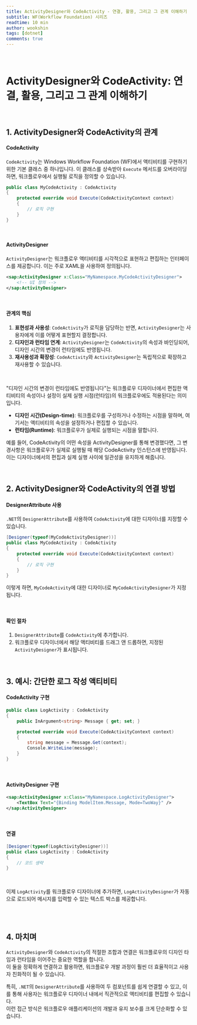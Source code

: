 ```yaml
---
title: ActivityDesigner와 CodeActivity - 연결, 활용, 그리고 그 관계 이해하기
subtitle: WF(Workflow Foundation) 시리즈
readtime: 10 min
author: wookshin
tags: [dotnet]
comments: true
---
```


<br/>

# ActivityDesigner와 CodeActivity: 연결, 활용, 그리고 그 관계 이해하기

<br/>

## 1. ActivityDesigner와 CodeActivity의 관계

#### CodeActivity

`CodeActivity`는 Windows Workflow Foundation (WF)에서 액티비티를 구현하기 위한 기본 클래스 중 하나입니다. 이 클래스를 상속받아 `Execute` 메서드를 오버라이딩하면, 워크플로우에서 실행될 로직을 정의할 수 있습니다.

```csharp
public class MyCodeActivity : CodeActivity
{
    protected override void Execute(CodeActivityContext context)
    {
        // 로직 구현
    }
}
```
<br/>

#### ActivityDesigner

`ActivityDesigner`는 워크플로우 액티비티를 시각적으로 표현하고 편집하는 인터페이스를 제공합니다. 이는 주로 XAML을 사용하여 정의됩니다.

```xml
<sap:ActivityDesigner x:Class="MyNamespace.MyCodeActivityDesigner">
    <!-- UI 정의 -->
</sap:ActivityDesigner>
```

<br/>

#### 관계의 핵심

1. **표현성과 사용성**: `CodeActivity`가 로직을 담당하는 반면, `ActivityDesigner`는 사용자에게 이를 어떻게 표현할지 결정합니다.
2. **디자인과 런타임 연계**: `ActivityDesigner`는 `CodeActivity`의 속성과 바인딩되어, 디자인 시간의 변경이 런타임에도 반영됩니다.
3. **재사용성과 확장성**: `CodeActivity`와 `ActivityDesigner`는 독립적으로 확장하고 재사용할 수 있습니다.

<br/>

"디자인 시간의 변경이 런타임에도 반영됩니다"는 워크플로우 디자이너에서 편집한 액티비티의 속성이나 설정이 실제 실행 시점(런타임)의 워크플로우에도 적용된다는 의미입니다.  

- **디자인 시간(Design-time)**: 워크플로우를 구성하거나 수정하는 시점을 말하며, 여기서는 액티비티의 속성을 설정하거나 편집할 수 있습니다.  
- **런타임(Runtime)**: 워크플로우가 실제로 실행되는 시점을 말합니다.  

예를 들어, CodeActivity의 어떤 속성을 ActivityDesigner를 통해 변경했다면, 그 변경사항은 워크플로우가 실제로 실행될 때 해당 CodeActivity 인스턴스에 반영됩니다.  
이는 디자이너에서의 편집과 실제 실행 사이에 일관성을 유지하게 해줍니다.

<br/>

## 2. ActivityDesigner와 CodeActivity의 연결 방법

#### DesignerAttribute 사용

`.NET`의 `DesignerAttribute`를 사용하여 `CodeActivity`에 대한 디자이너를 지정할 수 있습니다.

```csharp
[Designer(typeof(MyCodeActivityDesigner))]
public class MyCodeActivity : CodeActivity
{
    protected override void Execute(CodeActivityContext context)
    {
        // 로직 구현
    }
}
```

이렇게 하면, `MyCodeActivity`에 대한 디자이너로 `MyCodeActivityDesigner`가 지정됩니다.

<br/>

#### 확인 절차

1. `DesignerAttribute`를 `CodeActivity`에 추가합니다.
2. 워크플로우 디자이너에서 해당 액티비티를 드래그 앤 드롭하면, 지정된 `ActivityDesigner`가 표시됩니다.

<br/>

## 3. 예시: 간단한 로그 작성 액티비티

#### CodeActivity 구현

```csharp
public class LogActivity : CodeActivity
{
    public InArgument<string> Message { get; set; }

    protected override void Execute(CodeActivityContext context)
    {
        string message = Message.Get(context);
        Console.WriteLine(message);
    }
}
```

<br/>

#### ActivityDesigner 구현

```xml
<sap:ActivityDesigner x:Class="MyNamespace.LogActivityDesigner">
    <TextBox Text="{Binding ModelItem.Message, Mode=TwoWay}" />
</sap:ActivityDesigner>
```

<br/>

#### 연결

```csharp
[Designer(typeof(LogActivityDesigner))]
public class LogActivity : CodeActivity
{
    // 코드 생략
}
```

<br/>

이제 `LogActivity`를 워크플로우 디자이너에 추가하면, `LogActivityDesigner`가 자동으로 로드되어 메시지를 입력할 수 있는 텍스트 박스를 제공합니다.

<br/><br/>

## 4. 마치며

`ActivityDesigner`와 `CodeActivity`의 적절한 조합과 연결은 워크플로우의 디자인 타임과 런타임을 이어주는 중요한 역할을 합니다.  
이 둘을 정확하게 연결하고 활용하면, 워크플로우 개발 과정이 훨씬 더 효율적이고 사용자 친화적이 될 수 있습니다.  

특히, `.NET`의 `DesignerAttribute`를 사용하여 두 컴포넌트를 쉽게 연결할 수 있고, 이를 통해 사용자는 워크플로우 디자이너 내에서 직관적으로 액티비티를 편집할 수 있습니다.  
이런 접근 방식은 워크플로우 애플리케이션의 개발과 유지 보수를 크게 단순화할 수 있습니다.

<br/><br/><br/><br/><br/>
